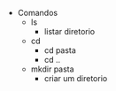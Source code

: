 - Comandos
    - ls
        - listar diretorio
    - cd
        - cd pasta
        - cd ..
    - mkdir pasta
        - criar um diretorio
    